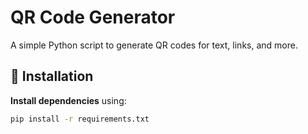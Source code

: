 # QR Code Generator

A simple Python script to generate QR codes for text, links, and more.

## 🚀 Installation

 **Install dependencies** using:
   ```sh
   pip install -r requirements.txt
